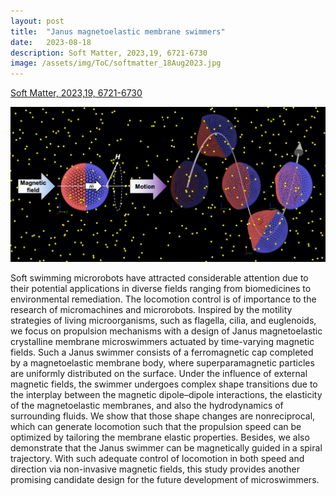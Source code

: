 ```yaml
---
layout: post
title:  "Janus magnetoelastic membrane swimmers"
date:   2023-08-18
description: Soft Matter, 2023,19, 6721-6730
image: /assets/img/ToC/softmatter_18Aug2023.jpg
---
```


[Soft Matter, 2023,19, 6721-6730](https://pubs.rsc.org/en/content/articlelanding/2023/sm/d3sm00788j)

[![Soft Matter](/assets/img/ToC/softmatter_18Aug2023.jpg)](https://pubs.rsc.org/en/content/articlelanding/2023/sm/d3sm00788j)


<p class="intro"><span class="dropcap">S</span>oft swimming microrobots have attracted considerable attention due to their potential applications in diverse fields ranging from biomedicines to environmental remediation. The locomotion control is of importance to the research of micromachines and microrobots. Inspired by the motility strategies of living microorganisms, such as flagella, cilia, and euglenoids, we focus on propulsion mechanisms with a design of Janus magnetoelastic crystalline membrane microswimmers actuated by time-varying magnetic fields. Such a Janus swimmer consists of a ferromagnetic cap completed by a magnetoelastic membrane body, where superparamagnetic particles are uniformly distributed on the surface. Under the influence of external magnetic fields, the swimmer undergoes complex shape transitions due to the interplay between the magnetic dipole–dipole interactions, the elasticity of the magnetoelastic membranes, and also the hydrodynamics of surrounding fluids. We show that those shape changes are nonreciprocal, which can generate locomotion such that the propulsion speed can be optimized by tailoring the membrane elastic properties. Besides, we also demonstrate that the Janus swimmer can be magnetically guided in a spiral trajectory. With such adequate control of locomotion in both speed and direction via non-invasive magnetic fields, this study provides another promising candidate design for the future development of microswimmers.
